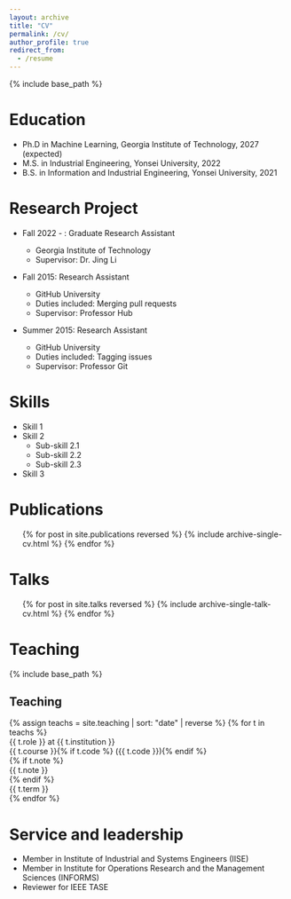 ```yaml
---
layout: archive
title: "CV"
permalink: /cv/
author_profile: true
redirect_from:
  - /resume
---
```


{% include base_path %}

Education
======
* Ph.D in Machine Learning, Georgia Institute of Technology, 2027 (expected)
* M.S. in Industrial Engineering, Yonsei University, 2022
* B.S. in Information and Industrial Engineering, Yonsei University, 2021

Research Project
======
* Fall 2022 - : Graduate Research Assistant
  * Georgia Institute of Technology
  * Supervisor: Dr. Jing Li

* Fall 2015: Research Assistant
  * GitHub University
  * Duties included: Merging pull requests
  * Supervisor: Professor Hub

* Summer 2015: Research Assistant
  * GitHub University
  * Duties included: Tagging issues
  * Supervisor: Professor Git
  
Skills
======
* Skill 1
* Skill 2
  * Sub-skill 2.1
  * Sub-skill 2.2
  * Sub-skill 2.3
* Skill 3

Publications
======
  <ul>{% for post in site.publications reversed %}
    {% include archive-single-cv.html %}
  {% endfor %}</ul>
  
Talks
======
  <ul>{% for post in site.talks reversed %}
    {% include archive-single-talk-cv.html  %}
  {% endfor %}</ul>
  
Teaching
======
  {% include base_path %}

<h2>Teaching</h2>
<div class="teach-list">
  {% assign teachs = site.teaching | sort: "date" | reverse %}
  {% for t in teachs %}
    <div class="teach">
      <div class="left">
        <div><span class="role">{{ t.role }}</span> at {{ t.institution }}</div>
        <div class="course">
          {{ t.course }}{% if t.code %} ({{ t.code }}){% endif %}
        </div>
        {% if t.note %}<div class="note">{{ t.note }}</div>{% endif %}
      </div>
      <div class="term">{{ t.term }}</div>
    </div>
  {% endfor %}
</div>
  
Service and leadership
======
* Member in Institute of Industrial and Systems Engineers (IISE)
* Member in Institute for Operations Research and the Management Sciences (INFORMS)
* Reviewer for IEEE TASE
